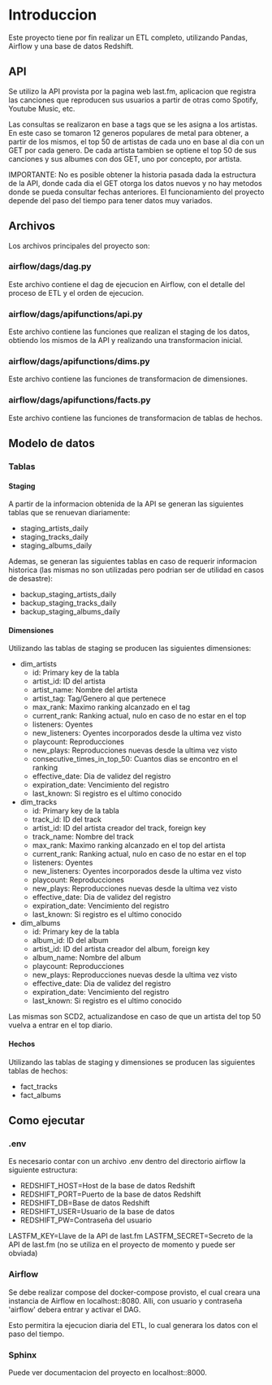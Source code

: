 # Introduccion
Este proyecto tiene por fin realizar un ETL completo, utilizando Pandas, Airflow y una base de datos Redshift.

## API
Se utilizo la API provista por la pagina web last.fm, aplicacion que registra las canciones que reproducen sus usuarios a partir de otras como Spotify, Youtube Music, etc.

Las consultas se realizaron en base a tags que se les asigna a los artistas. En este caso se tomaron 12 generos populares de metal para obtener, a partir de los mismos, el top 50 de artistas de cada uno en base al dia con un GET por cada genero. De cada artista tambien se optiene el top 50 de sus canciones y sus albumes con dos GET, uno por concepto, por artista.

IMPORTANTE: No es posible obtener la historia pasada dada la estructura de la API, donde cada dia el GET otorga los datos nuevos y no hay metodos donde se pueda consultar fechas anteriores. El funcionamiento del proyecto depende del paso del tiempo para tener datos muy variados.

## Archivos
Los archivos principales del proyecto son:

### airflow/dags/dag.py
Este archivo contiene el dag de ejecucion en Airflow, con el detalle del proceso de ETL y el orden de ejecucion.

### airflow/dags/apifunctions/api.py
Este archivo contiene las funciones que realizan el staging de los datos, obtiendo los mismos de la API y realizando una transformacion inicial.

### airflow/dags/apifunctions/dims.py
Este archivo contiene las funciones de transformacion de dimensiones.

### airflow/dags/apifunctions/facts.py
Este archivo contiene las funciones de transformacion de tablas de hechos.

## Modelo de datos
### Tablas
#### Staging
A partir de la informacion obtenida de la API se generan las siguientes tablas que se renuevan diariamente:
- staging_artists_daily
- staging_tracks_daily
- staging_albums_daily

Ademas, se generan las siguientes tablas en caso de requerir informacion historica (las mismas no son utilizadas pero podrian ser de utilidad en casos de desastre):
- backup_staging_artists_daily
- backup_staging_tracks_daily
- backup_staging_albums_daily

#### Dimensiones
Utilizando las tablas de staging se producen las siguientes dimensiones:
- dim_artists
  - id: Primary key de la tabla
  - artist_id: ID del artista
  - artist_name: Nombre del artista
  - artist_tag: Tag/Genero al que pertenece
  - max_rank: Maximo ranking alcanzado en el tag
  - current_rank: Ranking actual, nulo en caso de no estar en el top
  - listeners: Oyentes
  - new_listeners: Oyentes incorporados desde la ultima vez visto
  - playcount: Reproducciones
  - new_plays: Reproducciones nuevas desde la ultima vez visto
  - consecutive_times_in_top_50: Cuantos dias se encontro en el ranking
  - effective_date: Dia de validez del registro
  - expiration_date: Vencimiento del registro
  - last_known: Si registro es el ultimo conocido
- dim_tracks
  - id: Primary key de la tabla
  - track_id: ID del track
  - artist_id: ID del artista creador del track, foreign key
  - track_name: Nombre del track
  - max_rank: Maximo ranking alcanzado en el top del artista
  - current_rank: Ranking actual, nulo en caso de no estar en el top
  - listeners: Oyentes
  - new_listeners: Oyentes incorporados desde la ultima vez visto
  - playcount: Reproducciones
  - new_plays: Reproducciones nuevas desde la ultima vez visto
  - effective_date: Dia de validez del registro
  - expiration_date: Vencimiento del registro
  - last_known: Si registro es el ultimo conocido
- dim_albums
  - id: Primary key de la tabla
  - album_id: ID del album
  - artist_id: ID del artista creador del album, foreign key
  - album_name: Nombre del album
  - playcount: Reproducciones
  - new_plays: Reproducciones nuevas desde la ultima vez visto
  - effective_date: Dia de validez del registro
  - expiration_date: Vencimiento del registro
  - last_known: Si registro es el ultimo conocido

Las mismas son SCD2, actualizandose en caso de que un artista del top 50 vuelva a entrar en el top diario.

#### Hechos
Utilizando las tablas de staging y dimensiones se producen las siguientes tablas de hechos:
- fact_tracks
- fact_albums

## Como ejecutar
### .env
Es necesario contar con un archivo .env dentro del directorio airflow la siguiente estructura:

- REDSHIFT_HOST=Host de la base de datos Redshift
- REDSHIFT_PORT=Puerto de la base de datos Redshift
- REDSHIFT_DB=Base de datos Redshift
- REDSHIFT_USER=Usuario de la base de datos
- REDSHIFT_PW=Contraseña del usuario

LASTFM_KEY=Llave de la API de last.fm
LASTFM_SECRET=Secreto de la API de last.fm (no se utiliza en el proyecto de momento y puede ser obviada)

### Airflow
Se debe realizar compose del docker-compose provisto, el cual creara una instancia de Airflow en localhost::8080. Alli, con usuario y contraseña 'airflow' debera entrar y activar el DAG.

Esto permitira la ejecucion diaria del ETL, lo cual generara los datos con el paso del tiempo.

### Sphinx
Puede ver documentacion del proyecto en localhost::8000.